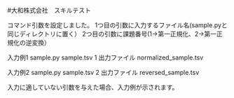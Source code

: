 #大和株式会社　スキルテスト

コマンド引数を設定しました。
1つ目の引数に入力するファイル名(sample.pyと同じディレクトリに置く）
2つ目の引数に課題番号(1->第一正規化、2->第一正規化の逆変換）

入力例1
sample.py sample.tsv 1
出力ファイル
normalized_sample.tsv 

入力例2
sample.py sample.tsv 2
出力ファイル
reversed_sample.tsv 

入力に適していない引数を与えた場合、入力例が示されます。
